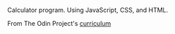 Calculator program. Using JavaScript, CSS, and HTML.

From The Odin Project's [curriculum](https://www.theodinproject.com/courses/web-development-101/lessons/calculator)